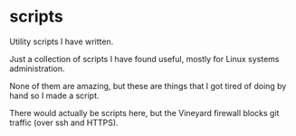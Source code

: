 scripts
=======

Utility scripts I have written. 

Just a collection of scripts I have found useful, mostly for Linux systems
administration.

None of them are amazing, but these are things that I got tired of doing by
hand so I made a script. 

There would actually be scripts here, but the Vineyard firewall blocks git
traffic (over ssh and HTTPS).
